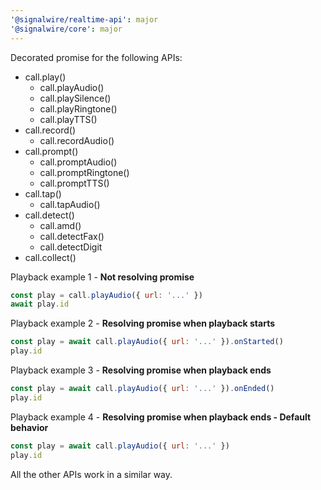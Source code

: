 ```yaml
---
'@signalwire/realtime-api': major
'@signalwire/core': major
---
```


Decorated promise for the following APIs:
- call.play()
  - call.playAudio()
  - call.playSilence()
  - call.playRingtone()
  - call.playTTS()
- call.record() 
  - call.recordAudio()
- call.prompt()
  - call.promptAudio()
  - call.promptRingtone()
  - call.promptTTS()
- call.tap()
  - call.tapAudio()
- call.detect()
  - call.amd()
  - call.detectFax()
  - call.detectDigit
- call.collect()

Playback example 1 - **Not resolving promise**
```js
const play = call.playAudio({ url: '...' })
await play.id
```

Playback example 2 - **Resolving promise when playback starts**
```js
const play = await call.playAudio({ url: '...' }).onStarted()
play.id
```

Playback example 3 - **Resolving promise when playback ends**
```js
const play = await call.playAudio({ url: '...' }).onEnded()
play.id
```

Playback example 4 - **Resolving promise when playback ends - Default behavior**
```js
const play = await call.playAudio({ url: '...' })
play.id
```

All the other APIs work in a similar way.

